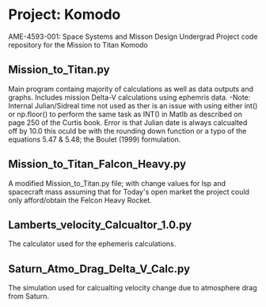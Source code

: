# Project: Komodo 
AME-4593-001: Space Systems and Misson Design Undergrad Project code repository for the Mission to Titan Komodo
## Mission_to_Titan.py
Main program containg majority of calculations as well as data outputs and graphs. Includes mission Delta-V calculations using ephemris data.
-Note: Internal Julian/Sidreal time not used as ther is an issue with using either int() or np.floor() to perform the same task as INT() in Matlb as described on page 250 of the Curtis book. Error is that Julian date is always calcualted off by 10.0 this oculd be with the rounding down function or a typo of the equations 5.47 & 5.48; the Boulet (1999) formulation.
## Mission_to_Titan_Falcon_Heavy.py
A modified Mission_to_Titan.py file; with change values for Isp and spacecraft mass assuming that for Today's open market the project could only afford/obtain the Felcon Heavy Rocket.
## Lamberts_velocity_Calcualtor_1.0.py
The calculator used for the ephemeris calculations.
## Saturn_Atmo_Drag_Delta_V_Calc.py
The simulation used for calcualting velocity change due to atmosphere drag from Saturn.
